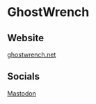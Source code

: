 # GhostWrench

## Website
<a href="https://ghostwrench.net">ghostwrench.net</a>

## Socials
<a rel="me" href="https://fosstodon.org/@GhostWrench">Mastodon</a>
